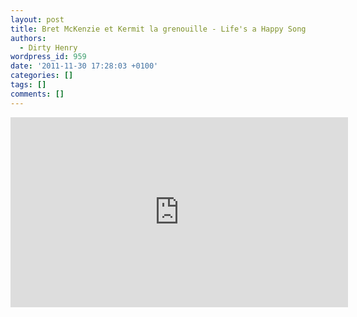 ```yaml
---
layout: post
title: Bret McKenzie et Kermit la grenouille - Life's a Happy Song
authors:
  - Dirty Henry
wordpress_id: 959
date: '2011-11-30 17:28:03 +0100'
categories: []
tags: []
comments: []
---
```

<iframe width="540" height="304" src="http://www.youtube.com/embed/aDnTo2S2BrA" frameborder="0" allowfullscreen></iframe>
